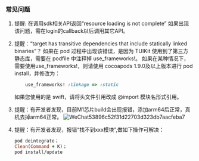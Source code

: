 
### 常见问题

1. 提醒: 在调用sdk相关API返回“resource loading is not complete”
    如果出现该问题，需在login的callback以后调用其它API。

2. 提醒：“target has transitive dependencies that include statically linked binaries”？
    如果在 pod 过程中出现该错误，是因为 TUIKit 使用到了第三方静态库，需要在 podfile 中注释掉 use_frameworks!。
    如果在某种情况下，需要使用use_frameworks!，则请使用 cocoapods 1.9.0及以上版本进行 pod install，并修改为：
    ```ruby
        use_frameworks! :linkage => :static
    ```
    如果您使用的是 swift，请将头文件引用改成 @import 模块名形式引用。
3. 提醒：有开发者发现，目前M1芯片build会出现报错，添加arm64后正常，真机去掉arm64正常。
![WeChat53896c52f31d22703d323db7aacfeba7](https://user-images.githubusercontent.com/99468005/177078181-7c7614b6-4282-4f1f-bf4a-e7af105ec4b6.png)
4. 提醒：有开发者发现，报错“找不到xxx模块”,做如下操作可解决：
    ```ruby
    pod deintegrate；
    Clean(Command + K)；
    pod install/update
    ```
